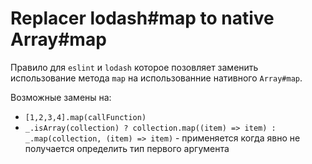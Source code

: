 # Replacer lodash#map to native Array#map

Правило для `eslint` и `lodash` которое позовляет заменить использование метода `map` на использованние нативного `Array#map`.

Возможные замены на:
* `[1,2,3,4].map(callFunction)`
* `_.isArray(collection) ? collection.map((item) => item) : _.map(collection, (item) => item)` - применяется 
когда явно не получается определить тип первого аргумента
 
